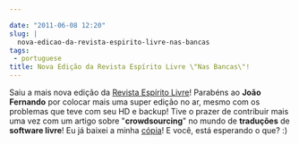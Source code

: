 ```yaml
---

date: "2011-06-08 12:20"
slug: |
  nova-edicao-da-revista-espirito-livre-nas-bancas
tags:
 - portuguese
title: Nova Edição da Revista Espírito Livre \"Nas Bancas\"!
---
```


Saiu a mais nova edição da [Revista Espírito
Livre](http://www.revista.espiritolivre.org/?p=1288)! Parabéns ao **João
Fernando** por colocar mais uma super edição no ar, mesmo com os
problemas que teve com seu HD e backup! Tive o prazer de contribuir mais
uma vez com um artigo sobre "**crowdsourcing**\" no mundo de
**traduções** de **software livre**! Eu já baixei a minha
[cópia](http://www.revista.espiritolivre.org/?p=1288)! E você, está
esperando o que? :)
